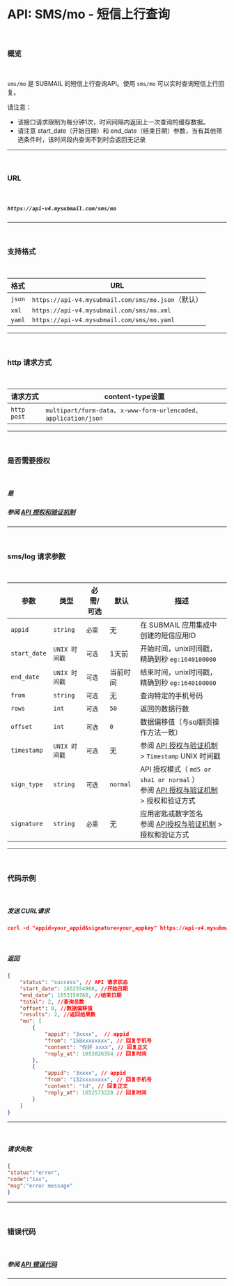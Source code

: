 # API: SMS/mo - 短信上行查询

<br>

### **概览**

<br>

`sms/mo` 是 SUBMAIL 的短信上行查询API。使用 `sms/mo` 可以实时查询短信上行回复。



请注意：

- 该接口请求限制为每分钟1次，时间间隔内返回上一次查询的缓存数据。
- 请注意 start_date（开始日期）和 end_date（结束日期）参数，当有其他筛选条件时，该时间段内查询不到时会返回无记录

------

<br>

### **URL**

<br>

##### `https://api-v4.mysubmail.com/sms/mo`

------


<br>

### **支持格式**

<br>


| 格式   | URL                                                |
| ------ | -------------------------------------------------- |
| `json` | `https://api-v4.mysubmail.com/sms/mo.json`（默认） |
| `xml`  | `https://api-v4.mysubmail.com/sms/mo.xml`          |
| `yaml` | `https://api-v4.mysubmail.com/sms/mo.yaml`         |

------

<br>

### **http 请求方式**

<br>

| 请求方式    | content-type设置                                             |
| ----------- | ------------------------------------------------------------ |
| `http post` | `multipart/form-data`、`x-www-form-urlencoded`、`application/json` |

------

<br>

### **是否需要授权**

<br>

##### 是

##### 参阅 [API 授权和验证机制](https://www.mysubmail.com/documents/VBcbe)

------

<br>

### **sms/log   请求参数**

<br>


| 参数         | 类型          | 必需/可选 | 默认     | 描述                                                         |
| ------------ | ------------- | --------- | -------- | ------------------------------------------------------------ |
| `appid`      | `string`      | `必需`    | 无       | 在 SUBMAIL 应用集成中创建的短信应用ID                        |
| `start_date` | `UNIX 时间戳` | `可选`    | 1天前    | 开始时间，unix时间戳，精确到秒 `eg:1640100000`               |
| `end_date`   | `UNIX 时间戳` | `可选`    | 当前时间 | 结束时间，unix时间戳，精确到秒 `eg:1640100000`               |
| `from`       | `string`      | `可选`    | 无       | 查询特定的手机号码                                           |
| `rows`       | `int`         | `可选`    | `50`     | 返回的数据行数                                               |
| `offset`     | `int`         | `可选`    | `0`      | 数据偏移值（与sql翻页操作方法一致）                          |
| `timestamp`  | `UNIX 时间戳` | `可选`    | 无       | 参阅 [API 授权与验证机制](https://www.mysubmail.com/documents/VBcbe)  \>  `Timestamp` UNIX 时间戳 |
| `sign_type`  | `string`      | `可选`    | `normal` | API 授权模式（  `md5 or sha1 or normal` ）<br>参阅 [API 授权与验证机制](https://www.mysubmail.com/documents/VBcbe)  \>  授权和验证方式 |
| `signature`  | `string`      | `必需`    | 无       | 应用密匙或数字签名<br>参阅 [API授权与验证机制](https://www.mysubmail.com/documents/VBcbe)  \>  授权和验证方式 |

------

<br>

### **代码示例**

<br>

##### 发送 CURL请求


```json
curl -d "appid=your_appid&signature=your_appkey" https://api-v4.mysubmail.com/sms/mo
```

<br>

##### 返回


```json
{
    "status": "success", // API 请求状态
    "start_date": 1652554968, //开始日期
    "end_date": 1653159768, //结束日期
    "total": 2,	//查询总数
    "offset": 0, //数据偏移值
    "results": 2, //返回结果数
    "mo": [
        {
            "appid": "3xxxx",  // appid
            "from": "158xxxxxxxx", // 回复手机号
            "content": "你好 xxxx", // 回复正文
            "reply_at": 1653026354 // 回复时间
        },
        {
            "appid": "3xxxx", // appid
            "from": "132xxxxxxxx", // 回复手机号
            "content": "td", // 回复正文
            "reply_at": 1652573228 // 回复时间
        }
    ]
}
```

---

<br>

##### 请求失败


```json
{
"status":"error",
"code":"1xx",
"msg":"error message"
}
```

---

<br>

### **错误代码**

<br>

##### 参阅 [API 错误代码](https://www.mysubmail.com/documents/rK2yh3)

------

